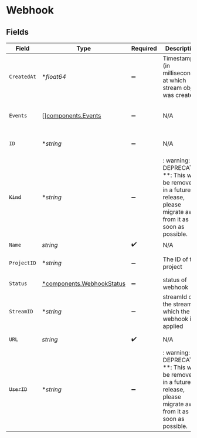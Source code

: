 # Webhook


## Fields

| Field                                                                                                                   | Type                                                                                                                    | Required                                                                                                                | Description                                                                                                             | Example                                                                                                                 |
| ----------------------------------------------------------------------------------------------------------------------- | ----------------------------------------------------------------------------------------------------------------------- | ----------------------------------------------------------------------------------------------------------------------- | ----------------------------------------------------------------------------------------------------------------------- | ----------------------------------------------------------------------------------------------------------------------- |
| `CreatedAt`                                                                                                             | **float64*                                                                                                              | :heavy_minus_sign:                                                                                                      | Timestamp (in milliseconds) at which stream object was created                                                          | 1587667174725                                                                                                           |
| `Events`                                                                                                                | [][components.Events](../../models/components/events.md)                                                                | :heavy_minus_sign:                                                                                                      | N/A                                                                                                                     | [<br/>"stream.started",<br/>"stream.idle"<br/>]                                                                         |
| `ID`                                                                                                                    | **string*                                                                                                               | :heavy_minus_sign:                                                                                                      | N/A                                                                                                                     | de7818e7-610a-4057-8f6f-b785dc1e6f88                                                                                    |
| ~~`Kind`~~                                                                                                              | **string*                                                                                                               | :heavy_minus_sign:                                                                                                      | : warning: ** DEPRECATED **: This will be removed in a future release, please migrate away from it as soon as possible. | webhook                                                                                                                 |
| `Name`                                                                                                                  | *string*                                                                                                                | :heavy_check_mark:                                                                                                      | N/A                                                                                                                     | test_webhook                                                                                                            |
| `ProjectID`                                                                                                             | **string*                                                                                                               | :heavy_minus_sign:                                                                                                      | The ID of the project                                                                                                   | aac12556-4d65-4d34-9fb6-d1f0985eb0a9                                                                                    |
| `Status`                                                                                                                | [*components.WebhookStatus](../../models/components/webhookstatus.md)                                                   | :heavy_minus_sign:                                                                                                      | status of webhook                                                                                                       |                                                                                                                         |
| `StreamID`                                                                                                              | **string*                                                                                                               | :heavy_minus_sign:                                                                                                      | streamId of the stream on which the webhook is applied                                                                  | de7818e7-610a-4057-8f6f-b785dc1e6f88                                                                                    |
| `URL`                                                                                                                   | *string*                                                                                                                | :heavy_check_mark:                                                                                                      | N/A                                                                                                                     | https://my-service.com/webhook                                                                                          |
| ~~`UserID`~~                                                                                                            | **string*                                                                                                               | :heavy_minus_sign:                                                                                                      | : warning: ** DEPRECATED **: This will be removed in a future release, please migrate away from it as soon as possible. |                                                                                                                         |